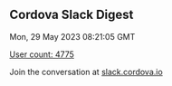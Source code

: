 ## Cordova Slack Digest
Mon, 29 May 2023 08:21:05 GMT

[User count: 4775](https://cordova.slack.com/)


Join the conversation at [slack.cordova.io](http://slack.cordova.io/)

